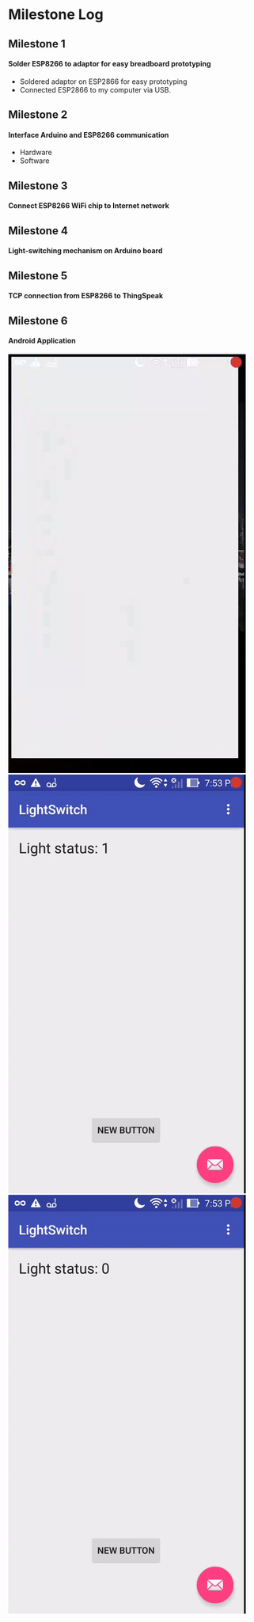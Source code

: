 # Milestone Log

## Milestone 1
#### Solder ESP8266 to adaptor for easy breadboard prototyping

* Soldered adaptor on ESP2866 for easy prototyping
* Connected ESP2866 to my computer via USB.

## Milestone 2
#### Interface Arduino and ESP8266 communication
- Hardware
- Software

## Milestone 3
#### Connect ESP8266 WiFi chip to Internet network

## Milestone 4
#### Light-switching mechanism on Arduino board

## Milestone 5
#### TCP connection from ESP8266 to ThingSpeak

## Milestone 6
#### Android Application
![Alt Text](https://github.com/elopezga/CSE-145-LightSwitch/blob/master/Log/screen1.gif)
![Alt Text](https://github.com/elopezga/CSE-145-LightSwitch/blob/master/Log/screen2.gif)
![Alt Text](https://github.com/elopezga/CSE-145-LightSwitch/blob/master/Log/screen3.gif)

